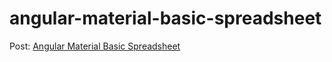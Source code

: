# angular-material-basic-spreadsheet
Post: [Angular Material Basic Spreadsheet](https://jdkandersson.com/2019/06/02/angular-material-basic-spreadsheet/)
